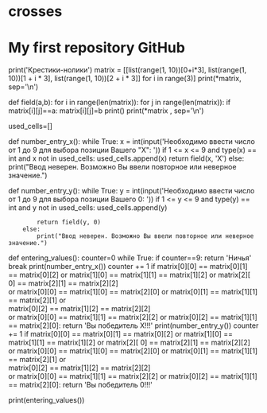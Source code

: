 # crosses
# My first repository GitHub

print('Крестики-нолики')
matrix = [[list(range(1, 10))[0+i*3], list(range(1, 10))[1 + i * 3], list(range(1, 10))[2 + i * 3]] for i in range(3)]
print(*matrix, sep='\n')

def field(a,b):
    for i in range(len(matrix)):
        for j in range(len(matrix)):
            if matrix[i][j]==a:
                matrix[i][j]=b
    print()
    print(*matrix , sep='\n')

used_cells=[]

def number_entry_x():
    while True:
        x = int(input('Необходимо ввести число от 1 до 9 для выбора позиции Вашего "X": '))
        if 1 <= x <= 9 and type(x) == int and x not in used_cells:
            used_cells.append(x)
            return field(x, 'X')
        else:
            print("Ввод неверен. Возможно Вы ввели повторное или неверное значение.")


def number_entry_y():
    while True:
        y = int(input('Необходимо ввести число от 1 до 9 для выбора позиции Вашего 0: '))
        if 1 <= y <= 9 and type(y) == int and y not in used_cells:
            used_cells.append(y)

            return field(y, 0)
        else:
            print("Ввод неверен. Возможно Вы ввели повторное или неверное значение.")


def entering_values():
    counter=0
    while True:
        if counter==9:
            return 'Ничья'
            break
        print(number_entry_x())
        counter += 1
        if matrix[0][0] == matrix[0][1] == matrix[0][2] or matrix[1][0] == matrix[1][1] == matrix[1][2] or matrix[2][
            0] == matrix[2][1] == matrix[2][2] \
                or matrix[0][0] == matrix[1][0] == matrix[2][0] or matrix[0][1] == matrix[1][1] == matrix[2][1] or \
                matrix[0][2] == matrix[1][2] == matrix[2][2] \
                or matrix[0][0] == matrix[1][1] == matrix[2][2] or matrix[0][2] == matrix[1][1] == matrix[2][0]:
            return 'Вы победитель X!!!'
        print(number_entry_y())
        counter += 1
        if matrix[0][0] == matrix[0][1] == matrix[0][2] or matrix[1][0] == matrix[1][1] == matrix[1][2] or matrix[2][
            0] == matrix[2][1] == matrix[2][2] \
                or matrix[0][0] == matrix[1][0] == matrix[2][0] or matrix[0][1] == matrix[1][1] == matrix[2][1] or \
                matrix[0][2] == matrix[1][2] == matrix[2][2] \
                or matrix[0][0] == matrix[1][1] == matrix[2][2] or matrix[0][2] == matrix[1][1] == matrix[2][0]:
            return 'Вы победитель 0!!!'


print(entering_values())
